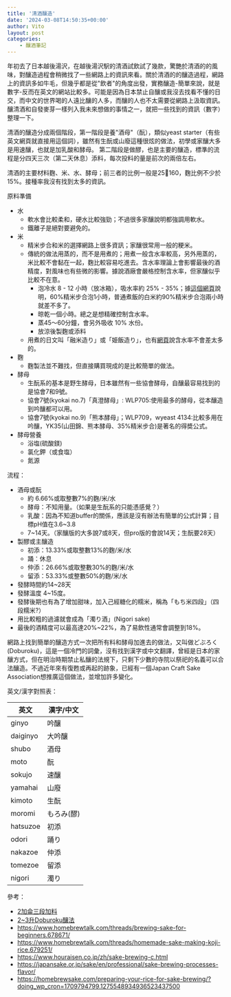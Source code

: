 ```yaml
---
title: '清酒釀造'
date: '2024-03-08T14:50:35+00:00'
author: Vito
layout: post
categories:
    - 釀酒筆記
---
```

年初去了日本越後湯沢，在越後湯沢駅的清酒試飲試了幾款，驚艷於清酒的的風味，對釀造過程會稍微找了一些網路上的資訊來看。關於清酒的的釀造過程，網路上的資訊多如牛毛，但幾乎都是從"飲者"的角度出發，實務釀造-簡單來說，就是數字-反而在英文的網站比較多。可能是因為日本禁止自釀或我沒去找看不懂的日交，而中文的世界喝的人遠比釀的人多，而釀的人也不太需要從網路上汲取資訊。釀清酒和自發麥芽一樣列入我未來想做的事情之一，就把一些找到的資訊（數字）整理一下。

清酒的釀造分成兩個階段，第一階段是養"酒母"（酛），類似yeast starter（有些英文網頁就直接用這個詞），雖然有生酛或山廢這種很炫的做法，初學或家釀大多是用速釀，也就是加乳酸和酵母。 第二階段是做醪，也是主要的釀造，標準的流程是分四天三次（第二天休息）添料，每次投料的量是前次的兩倍左右。

清酒的主要材料麴、米、水、酵母；前三者的比例一般是25:100:160，麴比例不少於15%。接種率我沒有找到太多的資訊。

原料準備
- 水
    - 軟水會比較柔和，硬水比較強勁；不過很多家釀說明都強調用軟水。
    - 鐵離子是絕對要避免的。
- 米
    - 精米步合和米的選擇網路上很多資訊；家釀很常用一般的粳米。
    - 傳統的做法用蒸的，而不是用煮的；用煮一般含水率較高，另外用蒸的，米比較不會黏在一起，麴比較容易吃進去。含水率理論上會影響最後的酒精度，對風味也有些微的影響。據說酒廠會嚴格控制含水率，但家釀似乎比較不在意。
        - 泡冷水 8 - 12 小時（放冰箱），吸水率約 25% - 35%；據[這個網頁](https://homebrewsake.com/preparing-your-rice-for-sake-brewing/?doing_wp_cron=1709794799.1275548934936523437500)說明，60%精米步合泡1小時，普通煮飯的白米約90%精米步合泡兩小時就差不多了。
        - 晾乾一個小時。總之是想精確控制含水率。
        - 蒸45～60分鐘，會另外吸收 10% 水份。
        - 放涼後製麴或添料
    - 用煮的日文叫「融米造り」或「姫飯造り」，也有[網頁](https://www.houraisen.co.jp/ja/sake-brewing.html)說含水率不會差太多的。
- 麴
    - 麴製法並不難找，但直接購買現成的是比較簡單的做法。
- 酵母
    - 生酛系的基本是野生酵母，日本雖然有一些協會酵母，自釀最容易找到的是協會7和9號。
    - 協會7號(kyokai no.7)「真澄酵母」: WLP705:使用最多的酵母，從本釀造到吟釀都可以用。
    - 協會7號(kyokai no.9)「熊本酵母」；WLP709，wyeast 4134:比較多用在吟釀，YK35(山田錦、熊本酵母、35%精米步合)是著名的得奬公式。
- 酵母營養
    - 浴塩(硫酸鎂) 
    - 氯化鉀（或食塩）
    - 氮源

流程：
    
- 酒母或酛
    - 約 6.66%或取整數7%的麴/米/水
    - 酵母：不知用量。（如果是生酛系的只能憑感覺？）
    - 乳酸：因為不知道buffer的關係，應該是沒有辦法有簡單的公式計算；目標pH值在3.6~3.8
    - 7~14天。（家釀版的大多說7或8天，但pro版的會說14天；生酛要28天）
- 製醪或主釀造
    - 初添：13.33%或取整數13%的麴/米/水
    - 踊：休息
    - 仲添：26.66%或取整數30%的麴/米/水
    - 留添：53.33%或整數50%的麴/米/水
- 發酵時間約14~28天
- 發酵溫度 4~15度。
- 發酵後期也有為了增加甜味，加入己經糖化的糯米，稱為「もち米四段」（四段糯米?）
- 用比較粗的過濾就會成為「濁り酒」(Nigori sake)
- 最後的酒精度可以最高達20%~22%，為了易飲性通常會調整到18%。


網路上找到簡單的釀造方式一次把所有料和酵母加進去的做法，又叫做どぶろく(Doburoku)，這是一個冷門的詞彙，沒有找到漢字或中文翻譯，曾經是日本的家釀方式，但在明治時期禁止私釀的法規下，只剩下少數的寺院以祭祀的名義可以合法釀造。不過近年來有復甦或再起的跡象，已經有一個Japan Craft Sake Association想推廣這個做法，並增加許多變化。

英文/漢字對照表：

|英文 | 漢字/中文 | 
|-- | -- |
| ginyo | 吟釀 |
| daiginyo | 大吟釀 |
| shubo | 酒母 |
| moto | 酛 |
| sokujo | 速釀 |
| yamahai | 山廢 |
| kimoto | 生酛 |
| moromi | もろみ(醪) |
| hatsuzoe | 初添 |
| odori | 踊り |
| nakazoe | 仲添 | 
| tomezoe | 留添 |
| nigori | 濁り |


參考：

- [2加侖三段加料](https://homebrewsake.com/recipe/)
- [2~3升Doburoku釀法](https://www.brewsake.org/homebrew-recipe)
- https://www.homebrewtalk.com/threads/brewing-sake-for-beginners.678671/
- https://www.homebrewtalk.com/threads/homemade-sake-making-koji-rice.679251/
- https://www.houraisen.co.jp/zh/sake-brewing-c.html
- https://japansake.or.jp/sake/en/professional/sake-brewing-processes-flavor/
- https://homebrewsake.com/preparing-your-rice-for-sake-brewing/?doing_wp_cron=1709794799.1275548934936523437500